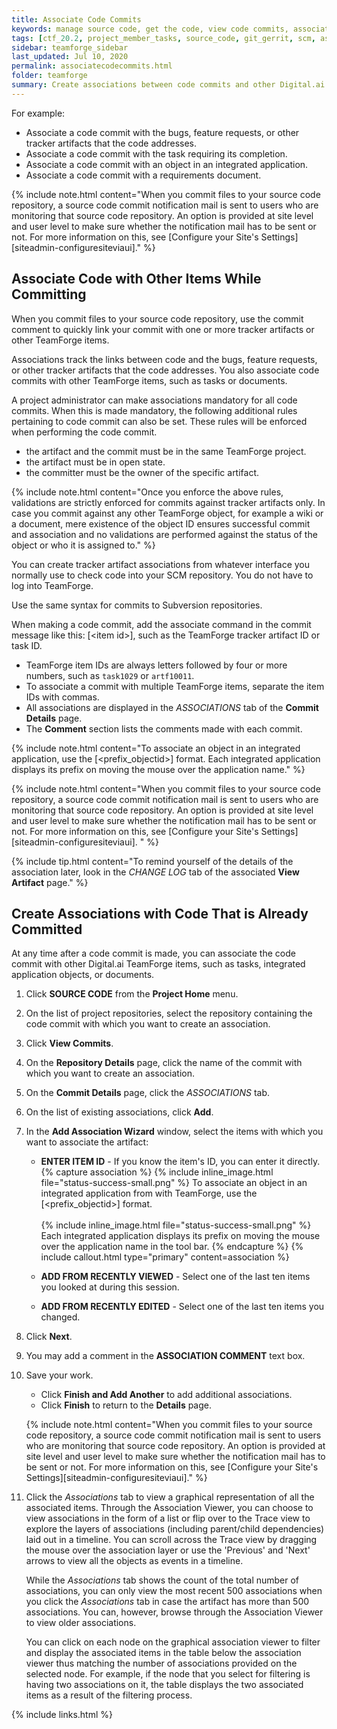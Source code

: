 ```yaml
---
title: Associate Code Commits
keywords: manage source code, get the code, view code commits, associate code commits with other items, create a source code repository, delete a source code repository, replicate a repository, check command history, check out code, review code, search code
tags: [ctf_20.2, project_member_tasks, source_code, git_gerrit, scm, associations]
sidebar: teamforge_sidebar
last_updated: Jul 10, 2020
permalink: associatecodecommits.html
folder: teamforge
summary: Create associations between code commits and other Digital.ai TeamForge items, such as tracker artifacts or documents, to help define relationships, track dependencies, and enforce workflow rules.
---
```

For example:

 * Associate a code commit with the bugs, feature requests, or other tracker artifacts that the code addresses.
 * Associate a code commit with the task requiring its completion.
 * Associate a code commit with an object in an integrated application.
 * Associate a code commit with a requirements document.
 
 {% include note.html content="When you commit files to your source code repository, a source code commit notification mail is sent to users who are monitoring that source code repository. An option is provided at site level and user level to make sure whether the notification mail has to be sent or not. For more information on this, see [Configure your Site's Settings][siteadmin-configuresiteviaui]." %}

## Associate Code with Other Items While Committing

When you commit files to your source code repository, use the commit comment to quickly link your commit with one or more tracker artifacts or other TeamForge items.

Associations track the links between code and the bugs, feature requests, or other tracker artifacts that the code addresses. You also associate code commits with other TeamForge items, such as tasks or documents.

A project administrator can make associations mandatory for all code commits. When this is made mandatory, the following additional rules pertaining to code commit can also be set. These rules will be enforced when performing the code commit.

 * the artifact and the commit must be in the same TeamForge project.
 * the artifact must be in open state.
 * the committer must be the owner of the specific artifact.
 
 {% include note.html content="Once you enforce the above rules, validations are strictly enforced for commits against tracker artifacts only. In case you commit against any other TeamForge object, for example a wiki or a document, mere existence of the object ID ensures successful commit and association and no validations are performed against the status of the object or who it is assigned to." %}

You can create tracker artifact associations from whatever interface you normally use to check code into your SCM repository. You do not have to log into TeamForge.

Use the same syntax for commits to Subversion repositories.

When making a code commit, add the associate command in the commit message like this: \[\<item id\>\], such as the TeamForge tracker artifact ID or task ID.

 * TeamForge item IDs are always letters followed by four or more numbers, such as `task1029` or `artf10011`.
 * To associate a commit with multiple TeamForge items, separate the item IDs with commas.
 * All associations are displayed in the _ASSOCIATIONS_ tab of the **Commit Details** page.
 * The **Comment** section lists the comments made with each commit.

 {% include note.html content="To associate an object in an integrated application, use the \[\<prefix_objectid\>\] format. Each integrated application displays its prefix on moving the mouse over the application name." %}

 {% include note.html content="When you commit files to your source code repository, a source code commit notification mail is sent to users who are monitoring that source code repository. An option is provided at site level and user level to make sure whether the notification mail has to be sent or not. For more information on this, see [Configure your Site's Settings][siteadmin-configuresiteviaui]. " %}

 {% include tip.html content="To remind yourself of the details of the association later, look in the <i>CHANGE LOG</i> tab of the associated <b>View Artifact</b> page." %}

## Create Associations with Code That is Already Committed

At any time after a code commit is made, you can associate the code commit with other Digital.ai TeamForge items, such as tasks, integrated application objects, or documents.

1. Click **SOURCE CODE** from the **Project Home** menu.
2. On the list of project repositories, select the repository containing the code commit with which you want to create an association.
3. Click **View Commits**.
4. On the **Repository Details** page, click the name of the commit with which you want to create an association.
5. On the **Commit Details** page, click the _ASSOCIATIONS_ tab.
6. On the list of existing associations, click **Add**.
7. In the **Add Association Wizard** window, select the items with which you want to associate the artifact:
   * **ENTER ITEM ID** - If you know the item's ID, you can enter it directly.
     {% capture association %}
     {% include inline_image.html file="status-success-small.png" %} To associate an object in an integrated application from with TeamForge, use the \[\<prefix_objectid\>\] format.<br><br>
     {% include inline_image.html file="status-success-small.png" %} Each integrated application displays its prefix on moving the mouse over the application name in the tool bar.
     {% endcapture %}
     {% include callout.html type="primary" content=association %}
   
   * **ADD FROM RECENTLY VIEWED** - Select one of the last ten items you looked at during this session.
   * **ADD FROM RECENTLY EDITED** - Select one of the last ten items you changed.
8. Click **Next**.
9. You may add a comment in the **ASSOCIATION COMMENT** text box.
10. Save your work.
    * Click **Finish and Add Another** to add additional associations.
    * Click **Finish** to return to the **Details** page.

    {% include note.html content="When you commit files to your source code repository, a source code commit notification mail is sent to users who are monitoring that source code repository. An option is provided at site level and user level to make sure whether the notification mail has to be sent or not. For more information on this, see [Configure your Site's Settings][siteadmin-configuresiteviaui]." %}
11. Click the _Associations_ tab to view a graphical representation of all the associated items. Through the Association Viewer, you can choose to view associations in the form of a list or flip over to the Trace view to explore the layers of associations (including parent/child dependencies) laid out in a timeline. You can scroll across the Trace view by dragging the mouse over the association layer or use the 'Previous' and 'Next' arrows to view all the objects as events in a timeline.

    While the _Associations_ tab shows the count of the total number of associations, you can only view the most recent 500 associations when you click the _Associations_ tab in case the artifact has more than 500 associations. You can, however, browse through the Association Viewer to view older associations.

    You can click on each node on the graphical association viewer to filter and display the associated items in the table below the association viewer thus matching the number of associations provided on the selected node. For example, if the node that you select for filtering is having two associations on it, the table displays the two associated items as a result of the filtering process.


{% include links.html %}